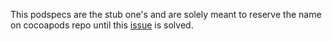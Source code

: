 This podspecs are the stub one's and are solely meant to reserve the name on cocoapods repo until this [issue](https://github.com/facebook/flipper/issues/132) is solved.
